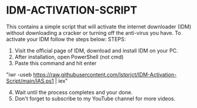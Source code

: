 # IDM-ACTIVATION-SCRIPT
This contains a simple script that will activate the internet downloader (IDM) without downloading a cracker or turning off the anti-virus you have.
To activate your IDM follow the steps below:
STEPS:
  1. Visit the official page of IDM, download and install IDM on your PC.
  2. After installation, open PowerShell (not cmd)
  3. Paste this command and hit enter
  
  "iwr -useb https://raw.githubusercontent.com/lstprjct/IDM-Activation-Script/main/IAS.ps1 | iex"

  4. Wait until the process completes and your done.
  5. Don't forget to subscribe to my YouTube channel for more videos.
